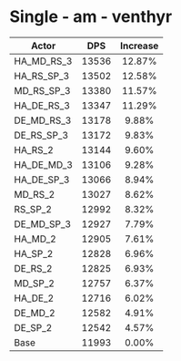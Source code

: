 # Single - am - venthyr
| Actor | DPS | Increase |
|---|:---:|:---:|
|HA_MD_RS_3|13536|12.87%|
|HA_RS_SP_3|13502|12.58%|
|MD_RS_SP_3|13380|11.57%|
|HA_DE_RS_3|13347|11.29%|
|DE_MD_RS_3|13178|9.88%|
|DE_RS_SP_3|13172|9.83%|
|HA_RS_2|13144|9.60%|
|HA_DE_MD_3|13106|9.28%|
|HA_DE_SP_3|13066|8.94%|
|MD_RS_2|13027|8.62%|
|RS_SP_2|12992|8.32%|
|DE_MD_SP_3|12927|7.79%|
|HA_MD_2|12905|7.61%|
|HA_SP_2|12828|6.96%|
|DE_RS_2|12825|6.93%|
|MD_SP_2|12757|6.37%|
|HA_DE_2|12716|6.02%|
|DE_MD_2|12582|4.91%|
|DE_SP_2|12542|4.57%|
|Base|11993|0.00%|
